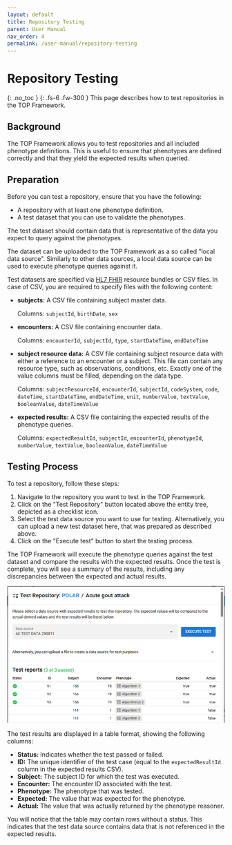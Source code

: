 ```yaml
---
layout: default
title: Repository Testing
parent: User Manual
nav_order: 4
permalink: /user-manual/repository-testing
---
```


# Repository Testing

{: .no_toc }
{: .fs-6 .fw-300 }
This page describes how to test repositories in the TOP Framework.

## Background

The TOP Framework allows you to test repositories and all included phenotype definitions.
This is useful to ensure that phenotypes are defined correctly and that they yield the expected results when queried.

## Preparation

Before you can test a repository, ensure that you have the following:

- A repository with at least one phenotype definition.
- A test dataset that you can use to validate the phenotypes.

The test dataset should contain data that is representative of the data you expect to query against the phenotypes.

The dataset can be uploaded to the TOP Framework as a so called "local data source".
Similarly to other data sources, a local data source can be used to execute phenotype queries against it.

Test datasets are specified via [HL7 FHIR](https://hl7.org/fhir/) resource bundles or CSV files.
In case of CSV, you are required to specify files with the following content:

- **subjects:** A CSV file containing subject master data.

  Columns: `subjectId`, `birthDate`, `sex`
- **encounters:** A CSV file containing encounter data.

  Columns: `encounterId`, `subjectId`, `type`, `startDateTime`, `endDateTime`
- **subject resource data:** A CSV file containing subject resource data with either a reference to an encounter or a subject.
  This file can contain any resource type, such as observations, conditions, etc.
  Exactly one of the value columns must be filled, depending on the data type.

  Columns: `subjectResourceId`, `encounterId`, `subjectId`, `codeSystem`, `code`, `dateTime`,
  `startDateTime`, `endDateTime`, `unit`, `numberValue`, `textValue`, `booleanValue`,
  `dateTimeValue`
- **expected results:** A CSV file containing the expected results of the phenotype queries.

  Columns: `expectedResultId`, `subjectId`, `encounterId`, `phenotypeId`, `numberValue`,
  `textValue`, `booleanValue`, `dateTimeValue`

## Testing Process

To test a repository, follow these steps:

1. Navigate to the repository you want to test in the TOP Framework.
2. Click on the "Test Repository" button located above the entity tree, depicted as a checklist icon.
3. Select the test data source you want to use for testing.
   Alternatively, you can upload a new test dataset here, that was prepared as described above.
4. Click on the "Execute test" button to start the testing process.

The TOP Framework will execute the phenotype queries against the test dataset and compare the results with the expected results.
Once the test is complete, you will see a summary of the results, including any discrepancies between the expected and actual results.

![Repository Testing Results](../assets/images/repository-tests.png)

The test results are displayed in a table format, showing the following columns:

- **Status:** Indicates whether the test passed or failed.
- **ID:** The unique identifier of the test case (equal to the `expectedResultId` column in the expected results CSV).
- **Subject:** The subject ID for which the test was executed.
- **Encounter:** The encounter ID associated with the test.
- **Phenotype:** The phenotype that was tested.
- **Expected:** The value that was expected for the phenotype.
- **Actual:** The value that was actually returned by the phenotype reasoner.

You will notice that the table may contain rows without a status. This indicates that the test data source contains data that is not referenced in the expected results.
